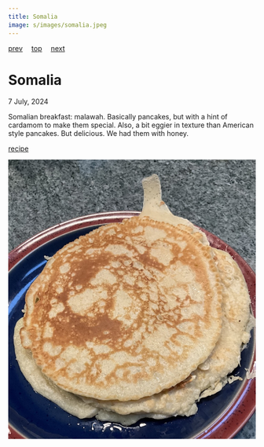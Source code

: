 ```yaml
---
title: Somalia
image: s/images/somalia.jpeg
---
```

[prev](solomon_islands.md)&emsp;
[top](../index.md)&emsp;
[next](south_africa.md)
# Somalia
7 July, 2024

Somalian breakfast: malawah. Basically pancakes, but with a hint of
cardamom to make them special. Also, a bit eggier in texture than
American style pancakes. But delicious. We had them with honey.

[recipe](https://www.thespruceeats.com/malawah-somali-sweet-pancake-39501)

![breakfast](images/somalia.jpeg)
